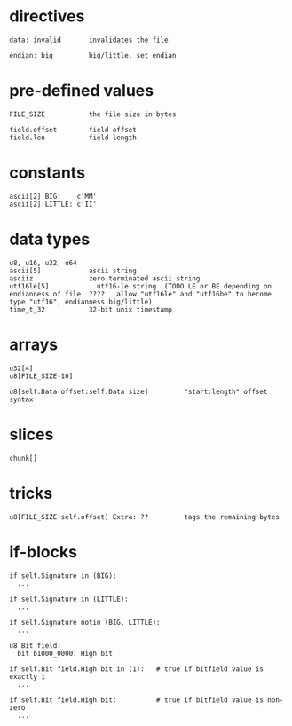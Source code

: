 # directives

    data: invalid       invalidates the file

    endian: big         big/little. set endian


# pre-defined values

    FILE_SIZE           the file size in bytes

    field.offset        field offset
    field.len           field length


# constants

    ascii[2] BIG:    c'MM'
    ascii[2] LITTLE: c'II'


# data types

    u8, u16, u32, u64
    ascii[5]            ascii string
    asciiz              zero terminated ascii string
    utf16le[5]            utf16-le string  (TODO LE or BE depending on endianness of file  ????   allow "utf16le" and "utf16be" to become type "utf16", endianness big/little)  
    time_t_32           32-bit unix timestamp


# arrays

    u32[4]
    u8[FILE_SIZE-10]

    u8[self.Data offset:self.Data size]         "start:length" offset syntax


# slices

    chunk[]


# tricks

    u8[FILE_SIZE-self.offset] Extra: ??         tags the remaining bytes


# if-blocks

    if self.Signature in (BIG):
      ...

    if self.Signature in (LITTLE):
      ...

    if self.Signature notin (BIG, LITTLE):
      ...

    u8 Bit field:
      bit b1000_0000: High bit

    if self.Bit field.High bit in (1):   # true if bitfield value is exactly 1
      ...

    if self.Bit field.High bit:          # true if bitfield value is non-zero
      ...
